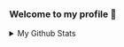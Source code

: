 ### Welcome to my profile 👀


<details>
  <summary> My Github Stats </summary>
    <img src="https://github-readme-stats.vercel.app/api?username=zaaachos&show_icons=true&theme=tokyonight&hide=contribs,prs" alt="zaaachos Github Stats" />
  
    <img src="https://github-readme-stats.vercel.app/api/top-langs/?username=anuraghazra&layout=compact" alt="zaaachos Github Stats" />
    
</details>
